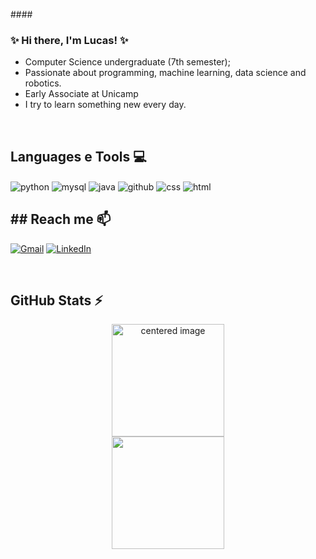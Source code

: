 ####<img src="">

### ✨ Hi there, I'm Lucas! ✨
- Computer Science undergraduate (7th semester);
- Passionate about programming, machine learning, data science and robotics.
- Early Associate at Unicamp
- I try to learn something new every day.

<br>

## Languages e Tools 💻
<div style="display: inline">
  <img align="center" alt="python" src="https://img.shields.io/badge/Python-3776AB?style=for-the-badge&logo=python&logoColor=white" />
  <img align="center" alt="mysql" src="https://img.shields.io/badge/MySQL-005C84?style=for-the-badge&logo=mysql&logoColor=white" />
  <img align="center" alt="java" src="https://img.shields.io/badge/Java-ED8B00?style=for-the-badge&logo=openjdk&logoColor=white" />
  <img align="center" alt="github" src="https://camo.githubusercontent.com/9615f692f99844da494943003eaccff605cf4b4a5a50514b6339935a6e74b3c0/68747470733a2f2f696d672e736869656c64732e696f2f62616467652f4769744875622d3138313731373f7374796c653d666f722d7468652d6261646765266c6f676f3d476974487562266c6f676f436f6c6f723d464646464646" />
  <img align="center" alt="css" src="https://camo.githubusercontent.com/7721cf416e25c8e47606ecde48482bfb7058af72eb83da39aedb11f6fcb768cc/68747470733a2f2f696d672e736869656c64732e696f2f62616467652f4353532d3636333339393f7374796c653d666f722d7468652d6261646765266c6f676f3d435353266c6f676f436f6c6f723d464646464646" />
  <img align="center" alt="html" src="https://camo.githubusercontent.com/45073e07a6b8ca03b863a5c08db1f8f2051be8ec8f07242106fd4a3c0ec6d2a8/68747470733a2f2f696d672e736869656c64732e696f2f62616467652f48544d4c352d4533344632363f7374796c653d666f722d7468652d6261646765266c6f676f3d48544d4c35266c6f676f436f6c6f723d464646464646" />

<br>

## ## Reach me 📫
[![Gmail](https://img.shields.io/badge/-lucascesar.lorena@gmail.com-D14836?style=for-the-badge&logo=gmail&logoColor=white&link=mailto:lucascesar.lorena@gmail.com)](mailto:lucascesar.lorena@gmail.com)
[![LinkedIn](https://img.shields.io/badge/LinkedIn-0077B5?style=for-the-badge&logo=linkedin&logoColor=white)](https://www.linkedin.com/in/lucas-cesar-lorena/)


<br>

## GitHub Stats ⚡
<div>
  <a href="https://github.com/alemaogalego">
  <center>
    <img height="180em" src="https://github-readme-stats.vercel.app/api?username=alemaogalego&show_icons=true&theme=tokyonight&include_all_commits=true&count_private=true" alt="centered image">
  </center>
  <center>  
    <img height="180em" src="https://github-readme-stats.vercel.app/api/top-langs/?username=alemaogalego&layout=compact&langs_count=7&theme=tokyonight"/> 
  </center>
</div>
